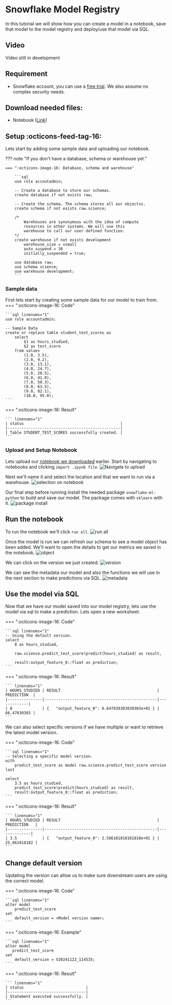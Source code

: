 # Snowflake Model Registry
In this tutorial we will show how you can create a model in a notebook, save that model to the model registry and deploy/use that model via SQL.

## Video
Video still in development

## Requirement
- Snowflake account, you can use a [free trial](https://signup.snowflake.com/). We also assume no complex security needs.

## Download needed files:
- Notebook ([Link](https://sfc-gh-dwilczak.github.io/tutorials/snowflake/science/model_registry/notebook/notebook.ipynb))

## Setup :octicons-feed-tag-16:
Lets start by adding some sample data and uploading our notebook. 

??? note "If you don't have a database, schema or warehouse yet."

    === ":octicons-image-16: Database, schema and warehouse"

        ```sql
        use role accoutadmin;
        
        -- Create a database to store our schemas.
        create database if not exists raw;

        -- Create the schema. The schema stores all our objectss.
        create schema if not exists raw.science;

        /*
            Warehouses are synonymous with the idea of compute
            resources in other systems. We will use this
            warehouse to call our user defined function.
        */
        create warehouse if not exists development 
            warehouse_size = xsmall
            auto_suspend = 30
            initially_suspended = true;

        use database raw;
        use schema science;
        use warehouse development;
        ```

### Sample data
First lets start by creating some sample data for our model to train from.
=== ":octicons-image-16: Code"

    ```sql linenums="1"
    use role accountadmin;

    -- Sample Data
    create or replace table student_test_scores as
        select
            $1 as hours_studied,
            $2 as test_score
        from values
            (1.0, 3.5),
            (2.0, 9.2),
            (3.0, 13.1),
            (4.0, 24.7),
            (5.0, 28.5),
            (6.0, 41.0),
            (7.0, 50.3),
            (8.0, 63.5),
            (9.0, 82.1),
            (10.0, 95.0);
    ```   

=== ":octicons-image-16: Result"

    ``` linenums="1"
    | status                                          |
    |-------------------------------------------------|
    | Table STUDENT_TEST_SCORES successfully created. |
    ```

### Upload and Setup Notebook
Lets upload our [notebook we downloaded](https://sfc-gh-dwilczak.github.io/tutorials/snowflake/science/model_registry/notebook/notebook.ipynb) earlier. Start by navigating to notebooks and clicking ``import .ipynb file``.
![Navigate to upload](images/01.png)

Next we'll name it and select the location and that we want to run via a warehouse.
![selection on notebook](images/02.png)

Our final step before running install the needed package ``snowflake-ml-python`` to build and save our model. The package comes with ``sklearn`` with it.
![package install](images/03.png)

## Run the notebook
To run the notebook we'll click ``run all``. 
![run all](images/04.png)

Once the model is run we can refresh our schema to see a model object has been added. We'll want to open the details to get our metrics we saved in the notebook. 
![object](images/05.png)

We can click on the version we just created.
![version](images/06.png)

We can see the metadata  our model and also the functions we will use in the next section to make predictions via SQL.
![metadata](images/07.png)


## Use the model via SQL
Now that we have our model saved into our model registry, lets use the model via sql to make a prediction. Lets open a new worksheet.

=== ":octicons-image-16: Code"

    ```sql linenums="1"
    -- Using the default version.
    select
        8 as hours_studied,

        raw.science.predict_test_score!predict(hours_studied) as result,

        result:output_feature_0::float as prediction;
    ```   

=== ":octicons-image-16: Result"

    ``` linenums="1"
    | HOURS_STUDIED | RESULT                                          | PREDICTION  |
    |---------------|-------------------------------------------------|-------------|
    | 8             | {   "output_feature_0": 6.647030303030303e+01 } | 66.47030303 |
    ```


We can also select specific versions if we have multiple or want to retrieve the latest model version..

=== ":octicons-image-16: Code"

    ```sql linenums="1"
    -- Selecting a specific model version.
    with
        predict_test_score as model raw.science.predict_test_score version last

    select
        3.5 as hours_studied,
        predict_test_score!predict(hours_studied) as result,
        result:output_feature_0::float as prediction;
    ```   

=== ":octicons-image-16: Result"

    ``` linenums="1"
    | HOURS_STUDIED | RESULT                                          | PREDICTION   |
    |---------------|-------------------------------------------------|--------------|
    | 3.5           | {   "output_feature_0": 2.586181818181818e+01 } | 25.861818182 |
    ```

## Change default version
Updating the version can allow us to make sure downstream users are using the correct model.

=== ":octicons-image-16: Code"

    ```sql linenums="1"
    alter model
        predict_test_score
    set
        default_version = <Model version name>;
    ```   

=== ":octicons-image-16: Example"

    ```sql linenums="1"
    alter model
       predict_test_score
    set
        default_version = V20241122_114535;
    ```  

=== ":octicons-image-16: Result"

    ``` linenums="1"
    | status                           |
    |----------------------------------|
    | Statement executed successfully. |
    ```
